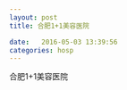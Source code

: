 ```yaml
--- 
layout: post 
title: 合肥1+1美容医院

date:   2016-05-03 13:39:56 
categories: hosp 
--- 
```

   
合肥1+1美容医院
